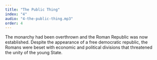 ```yaml
---
title: "The Public Thing"
index: "4"
audio: "4-the-public-thing.mp3"
order: 4
---
```


The monarchy had been overthrown and the Roman Republic was now established. Despite the appearance of a free democratic republic, the Romans were beset with economic and political divisions that threatened the unity of the young State.
